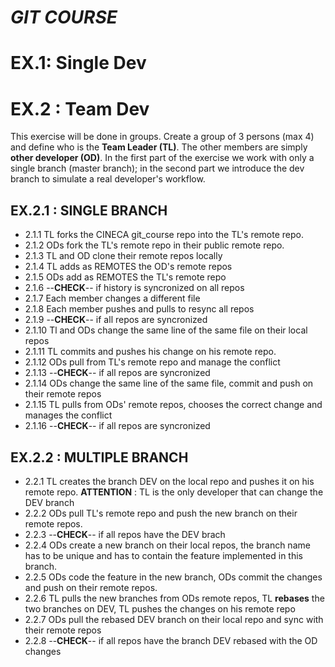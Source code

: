 ***GIT COURSE***
=============

**EX.1: Single Dev**
=========


**EX.2 : Team Dev**
=========

This exercise will be done in groups. Create a group of 3 persons (max 4) and define who is the **Team Leader (TL)**. The other members are simply **other developer (OD)**. 
In the first part of the exercise we work with only a single branch (master branch); in the second part we introduce the dev branch to simulate a real developer's workflow. 

EX.2.1 : SINGLE BRANCH
-----------------------

- 2.1.1 TL forks the CINECA git_course repo into the TL's remote repo.
- 2.1.2 ODs fork the TL's remote repo in their public remote repo.
- 2.1.3 TL and OD clone their remote repos locally
- 2.1.4 TL adds as REMOTES the OD's remote repos
- 2.1.5 ODs add as REMOTES the TL's remote repo
- 2.1.6 --**CHECK**--  if history is syncronized on all repos
- 2.1.7 Each member changes a different file
- 2.1.8 Each member pushes and pulls to resync all repos
- 2.1.9 --**CHECK**-- if all repos are syncronized
- 2.1.10 Tl and ODs change the same line of the same file on their local repos
- 2.1.11 TL commits and pushes his change on his remote repo.
- 2.1.12 ODs pull from TL's remote repo and manage the conflict
- 2.1.13 --**CHECK**-- if all repos are syncronized
- 2.1.14 ODs change the same line of the same file, commit and push on their remote repos
- 2.1.15 TL pulls from ODs' remote repos, chooses the correct change and manages the conflict
- 2.1.16 --**CHECK**-- if all repos are syncronized


EX.2.2 : MULTIPLE BRANCH
-------------------------

 - 2.2.1 TL creates the branch DEV on the local repo and pushes it on his remote repo. 
   **ATTENTION** : TL is the only developer that can change the DEV branch
 - 2.2.2 ODs pull TL's remote repo and push the new branch on their remote repos.
 - 2.2.3 --**CHECK**-- if all repos have the DEV brach
 - 2.2.4 ODs create a new branch on their local repos, the branch name has to be unique and has to contain the feature implemented in this branch.
 - 2.2.5 ODs code the feature in the new branch, ODs commit the changes and push on their remote repos.
 - 2.2.6 TL pulls the new branches from ODs remote repos, TL **rebases** the two branches on DEV, TL pushes the changes on his remote repo
 - 2.2.7 ODs pull the rebased DEV branch on their local repo and sync with their remote repos
 - 2.2.8 --**CHECK**-- if all repos have the branch DEV rebased with the OD changes

